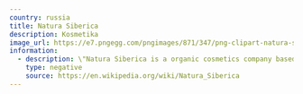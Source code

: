 ```yaml
---
country: russia
title: Natura Siberica
description: Kosmetika
image_url: https://e7.pngegg.com/pngimages/871/347/png-clipart-natura-siberica-cosmetics-logo-brand-organic-soap-text-cosmetics.png
information:
  - description: \"Natura Siberica is a organic cosmetics company based in Moscow, Russia.\"
    type: negative
    source: https://en.wikipedia.org/wiki/Natura_Siberica
---
```

